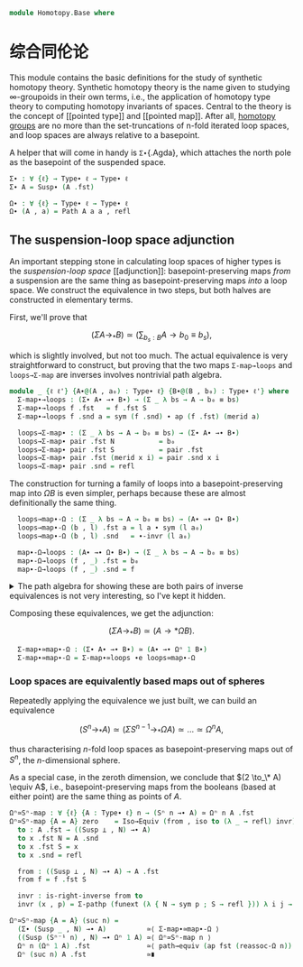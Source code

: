<!--
```agda
{-# OPTIONS -vtactic.hlevel:10 #-}
open import 1Lab.Prelude

open import Algebra.Group.Homotopy

open import Data.List using (_∷_ ; [])

open import Homotopy.Space.Suspension
open import Homotopy.Space.Sphere
```
-->

```agda
module Homotopy.Base where
```

# 综合同伦论

This module contains the basic definitions for the study of synthetic
homotopy theory. Synthetic homotopy theory is the name given to studying
$\infty$-groupoids in their own terms, i.e., the application of homotopy type
theory to computing homotopy invariants of spaces. Central to the theory
is the concept of \[\[pointed type]] and \[\[pointed map]]. After all, [homotopy
groups] are no more than the set-truncations of n-fold iterated loop
spaces, and loop spaces are always relative to a basepoint.

[homotopy groups]: Algebra.Group.Homotopy.html

A helper that will come in handy is `Σ∙`{.Agda}, which attaches the
north pole as the basepoint of the suspended space.

```agda
Σ∙ : ∀ {ℓ} → Type∙ ℓ → Type∙ ℓ
Σ∙ A = Susp∙ (A .fst)

Ω∙ : ∀ {ℓ} → Type∙ ℓ → Type∙ ℓ
Ω∙ (A , a) = Path A a a , refl
```

## The suspension-loop space adjunction

An important stepping stone in calculating loop spaces of higher types
is the _suspension-loop space_ [[adjunction]]: basepoint-preserving maps
_from_ a suspension are the same thing as basepoint-preserving maps
_into_ a loop space. We construct the equivalence in two steps, but both
halves are constructed in elementary terms.

First, we'll prove that

$$
(\Sigma A \to_* B) \simeq \left(\sum_{b_s : B} A \to b_0 \equiv b_s\right),
$$

which is slightly involved, but not too much. The actual equivalence is
very straightforward to construct, but proving that the two maps
`Σ-map→loops` and `loops→Σ-map` are inverses involves nontrivial path
algebra.

```agda
module _ {ℓ ℓ'} {A∙@(A , a₀) : Type∙ ℓ} {B∙@(B , b₀) : Type∙ ℓ'} where
  Σ-map∙→loops : (Σ∙ A∙ →∙ B∙) → (Σ _ λ bs → A → b₀ ≡ bs)
  Σ-map∙→loops f .fst   = f .fst S
  Σ-map∙→loops f .snd a = sym (f .snd) ∙ ap (f .fst) (merid a)

  loops→Σ-map∙ : (Σ _ λ bs → A → b₀ ≡ bs) → (Σ∙ A∙ →∙ B∙)
  loops→Σ-map∙ pair .fst N           = b₀
  loops→Σ-map∙ pair .fst S           = pair .fst
  loops→Σ-map∙ pair .fst (merid x i) = pair .snd x i
  loops→Σ-map∙ pair .snd = refl
```

The construction for turning a family of loops into a
basepoint-preserving map into $\Omega B$ is even simpler, perhaps
because these are almost definitionally the same thing.

```agda
  loops→map∙-Ω : (Σ _ λ bs → A → b₀ ≡ bs) → (A∙ →∙ Ω∙ B∙)
  loops→map∙-Ω (b , l) .fst a = l a ∙ sym (l a₀)
  loops→map∙-Ω (b , l) .snd   = ∙-invr (l a₀)

  map∙-Ω→loops : (A∙ →∙ Ω∙ B∙) → (Σ _ λ bs → A → b₀ ≡ bs)
  map∙-Ω→loops (f , _) .fst = b₀
  map∙-Ω→loops (f , _) .snd = f
```

<details>
<summary>The path algebra for showing these are both pairs of inverse
equivalences is not very interesting, so I've kept it hidden.</summary>

```agda
  Σ-map∙≃loops : (Σ∙ A∙ →∙ B∙) ≃ (Σ _ λ b → A → b₀ ≡ b)
  Σ-map∙≃loops = Iso→Equiv (Σ-map∙→loops , iso loops→Σ-map∙ invr invl) where
    invr : is-right-inverse loops→Σ-map∙ Σ-map∙→loops
    invr (p , q) = Σ-pathp refl $ funext λ a → ∙-idl (q a)

    invl : is-left-inverse loops→Σ-map∙ Σ-map∙→loops
    invl (f , pres) i = funext f' i , λ j → pres (~ i ∨ j) where
      f' : (a : Susp A) → loops→Σ-map∙ (Σ-map∙→loops (f , pres)) .fst a ≡ f a
      f' N = sym pres
      f' S = refl
      f' (merid x i) j = ∙-filler₂ (sym pres) (ap f (merid x)) j i

  loops≃map∙-Ω : (Σ _ λ bs → A → b₀ ≡ bs) ≃ (A∙ →∙ Ω∙ B∙)
  loops≃map∙-Ω = Iso→Equiv (loops→map∙-Ω , iso map∙-Ω→loops invr invl) where
    lemma' : ∀ {ℓ} {A : Type ℓ} {x : A} (q : x ≡ x) (r : refl ≡ q)
           → ap (λ p → q ∙ sym p) r ∙ ∙-invr q ≡ ∙-idr q ∙ sym r
    lemma' q r =
      J (λ q' r → ap (λ p → q' ∙ sym p) r ∙ ∙-invr q' ≡ ∙-idr q' ∙ sym r)
        (∙-idl _ ∙ sym (∙-idr _))
        r

    invr : is-right-inverse map∙-Ω→loops loops→map∙-Ω
    invr (b , x) = Σ-pathp (funext (λ a → ap₂ _∙_ refl (ap sym x) ∙ ∙-idr _)) (to-pathp (subst-path-left _ _ ∙ lemma)) where
      lemma =
        ⌜ sym (ap₂ _∙_ refl (ap sym x) ∙ ∙-idr (b a₀)) ⌝ ∙ ∙-invr (b a₀)          ≡⟨ ap! (sym-∙ (sym _) _) ⟩
        (sym (∙-idr (b a₀)) ∙ ap (b a₀ ∙_) (ap sym (sym x))) ∙ ∙-invr (b a₀)      ≡⟨ sym (∙-assoc _ _ _) ⟩
        sym (∙-idr (b a₀)) ∙ ⌜ ap (λ p → b a₀ ∙ sym p) (sym x) ∙ ∙-invr (b a₀) ⌝  ≡⟨ ap! (lemma' (b a₀) (sym x)) ⟩
        sym (∙-idr (b a₀)) ∙ ∙-idr (b a₀) ∙ x                                     ≡⟨ ∙-cancell _ _ ⟩
        x                                                                         ∎

    invl : is-left-inverse map∙-Ω→loops loops→map∙-Ω
    invl (f , p) = Σ-pathp (p a₀) $ to-pathp $ funext $ λ x →
        subst-path-right _ _ ∙ sym (∙-assoc _ _ _)
      ∙ ap₂ _∙_ refl (∙-invl (p a₀)) ∙ ∙-idr _
      ∙ ap p (transport-refl x)
```

</details>

Composing these equivalences, we get the adjunction:

$$
(\Sigma A \to_* B) \simeq (A \to* \Omega B).
$$

```agda
  Σ-map∙≃map∙-Ω : (Σ∙ A∙ →∙ B∙) ≃ (A∙ →∙ Ωⁿ 1 B∙)
  Σ-map∙≃map∙-Ω = Σ-map∙≃loops ∙e loops≃map∙-Ω
```

### Loop spaces are equivalently based maps out of spheres

Repeatedly applying the equivalence we just built, we can build an
equivalence

$$
(S^n \to_* A) \simeq (\Sigma S^{n - 1} \to_* \Omega A) \simeq ... \simeq \Omega^n A,
$$

thus characterising $n$-fold loop spaces as basepoint-preserving maps
out of $S^n$, the $n$-dimensional sphere.

<!--
```agda
reassoc-Ω : ∀ {ℓ} {A : Type∙ ℓ} n → Ωⁿ n (Ω∙ A) ≡ Ωⁿ (suc n) A
reassoc-Ω zero = refl
reassoc-Ω {A = A} (suc n) =
  Ωⁿ 1 (Ωⁿ n (Ωⁿ 1 A)) ≡⟨ ap (Ωⁿ 1) (reassoc-Ω n) ⟩
  Ωⁿ 1 (Ωⁿ (suc n) A)  ∎
```
-->

As a special case, in the zeroth dimension, we conclude that $(2 \to_\*
A) \equiv A$, i.e., basepoint-preserving maps from the booleans (based
at either point) are the same thing as points of $A$.

```agda
Ωⁿ≃Sⁿ-map : ∀ {ℓ} {A : Type∙ ℓ} n → (Sⁿ n →∙ A) ≃ Ωⁿ n A .fst
Ωⁿ≃Sⁿ-map {A = A} zero    = Iso→Equiv (from , iso to (λ _ → refl) invr) where
  to : A .fst → ((Susp ⊥ , N) →∙ A)
  to x .fst N = A .snd
  to x .fst S = x
  to x .snd = refl

  from : ((Susp ⊥ , N) →∙ A) → A .fst
  from f = f .fst S

  invr : is-right-inverse from to
  invr (x , p) = Σ-pathp (funext (λ { N → sym p ; S → refl })) λ i j → p (~ i ∨ j)

Ωⁿ≃Sⁿ-map {A = A} (suc n) =
  (Σ∙ (Susp _ , N) →∙ A)          ≃⟨ Σ-map∙≃map∙-Ω ⟩
  ((Susp (Sⁿ⁻¹ n) , N) →∙ Ωⁿ 1 A) ≃⟨ Ωⁿ≃Sⁿ-map n ⟩
  Ωⁿ n (Ωⁿ 1 A) .fst              ≃⟨ path→equiv (ap fst (reassoc-Ω n)) ⟩
  Ωⁿ (suc n) A .fst               ≃∎
```
